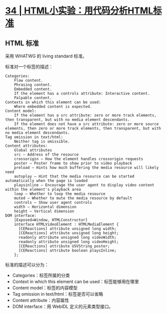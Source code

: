 # [34 | HTML小实验：用代码分析HTML标准](https://time.geekbang.org/column/article/89832?utm_source=time_web&utm_medium=menu)

## HTML 标准

采用 WHATWG 的 living standard 标准。

标准对一个标签的描述：

```
Categories:
    Flow content.
    Phrasing content.
    Embedded content.
    If the element has a controls attribute: Interactive content.
    Palpable content.
Contexts in which this element can be used:
    Where embedded content is expected.
Content model:
    If the element has a src attribute: zero or more track elements, then transparent, but with no media element descendants.
    If the element does not have a src attribute: zero or more source elements, then zero or more track elements, then transparent, but with no media element descendants.
Tag omission in text/html:
    Neither tag is omissible.
Content attributes:
    Global attributes
    src — Address of the resource
    crossorigin — How the element handles crossorigin requests
    poster — Poster frame to show prior to video playback
    preload — Hints how much buffering the media resource will likely need
    autoplay — Hint that the media resource can be started automatically when the page is loaded
    playsinline — Encourage the user agent to display video content within the element's playback area
    loop — Whether to loop the media resource
    muted — Whether to mute the media resource by default
    controls — Show user agent controls
    width — Horizontal dimension
    height — Vertical dimension
DOM interface:
    [Exposed=Window, HTMLConstructor]
    interface HTMLVideoElement : HTMLMediaElement {
      [CEReactions] attribute unsigned long width;
      [CEReactions] attribute unsigned long height;
      readonly attribute unsigned long videoWidth;
      readonly attribute unsigned long videoHeight;
      [CEReactions] attribute USVString poster;
      [CEReactions] attribute boolean playsInline;
    };
```

标准的描述可以分为：
- Categories：标签所属的分类
- Context in which this element can be used：标签能够用在哪里
- Content model：标签的内容模型
- Tag omission in text/html：标签是否可以省略
- Content attribute：内容属性
- DOM interface：用 WebIDL 定义的元素类型接口。



